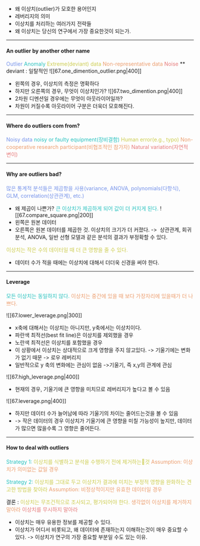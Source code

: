 - 왜 이상치(outlier)가 모호한 용어인지
- 레버리지의 의미
- 이상치를 처리하는 여러가지 전략들
- 왜 이상치는 당신의 연구에서 가장 중요한것이 되는가.
---
#### An outlier by another other name
<span style="color:rgb(118, 147, 234)">Outlier</span>
<span style="color:rgb(41, 194, 191)">Anomaly</span>
<span style="color:rgb(205, 205, 81)">Extreme(deviant) data</span>
<span style="color:rgb(236, 158, 111)">Non-representative data</span>
<span style="color:rgb(230, 122, 122)">Noise</span> 
** deviant : 일탈적인
![[67.one_dimention_outlier.png|400]]
- 왼쪽의 경우, 이상치의 측정은 명확하다
- 하지만 오른쪽의 경우, 무엇이 이상치인가?
![[67.two_dimention.png|400]]
- 2차원 디멘션일 경우에는 무엇이 아웃라이어일까?
- 차원이 커질수록 아웃라이어 구분은 더욱더 모호해진다.

---
#### Where do outliers com from?

<span style="color:rgb(118, 147, 234)">Noisy data</span>
<span style="color:rgb(41, 194, 191)">noisy or faulty equipment(장비결함)</span>
<span style="color:rgb(205, 205, 81)">Human error(e.g., typo)</span>
<span style="color:rgb(236, 158, 111)">Non-cooperative research participant(비협조적인 참가자)</span>
<span style="color:rgb(230, 122, 122)">Natural variation(자연적 변이)</span>

---
#### Why are outliers bad?

<span style="color:rgb(118, 147, 234)">많은 통계적 분석들은 제곱항을 사용(variance, ANOVA, polynomials(다항식), GLM, correlation(상관관계), etc.)</span>
- 왜 제곱이 나쁜가?
<span style="color:rgb(41, 194, 191)">큰 이상치가 제곱하게 되어 값이 더 커지게 된다.</span>
![[67.compare_square.png|200]]
- 왼쪽은 원본 데이터
- 오른쪽은 원본 데이터를 제곱한 것. 이상치의 크기가 더 커졌다. ->  상관관계, 회귀 분석, ANOVA, 일반 선형 모델과 같은 분석의 결과가 부정확할 수 있다.

<span style="color:rgb(205, 205, 81)">이상치는 작은 수의 데이터일 때 더 큰 영향을  줄 수 있다.</span> 
- 데이터 수가 적을 때에는 이상치에 대해서 더더욱 신경을 써야 한다.
____
#### Leverage

<span style="color:rgb(41, 194, 191)">모든 이상치는 동일하지 않다.</span>  <span style="color:rgb(236, 158, 111)">이상치는 중간에 있을 때 보다 가장자리에 있을때가 더 나쁘다.</span> 

![[67.lower_leverage.png|300]]
- x축에 대해서는 이상치는 아니지만, y축에서는 이상치이다.
- 파란색 최적선(best fit line)은 이상치를 제외했을 경우
- 노란색 최적선은 이상치를 포함했을 경우
- 이 상황에서 이상치는 상대적으로 크게 영향을 주지 않고있다. -> 기울기에는 변화가 없기 때문 -> 로우 레버리지
- 일반적으로 y 축의 변화에는 관심이 없음 ->기울기, 즉 x,y의 관계에 관심

![[67.high_leverage.png|400]]
- 현재의 경우, 기울기에 큰 영향을 미치므로 레버리지가 높다고 볼 수 있음

![[67.leverage.png|400]]
- 하지만 데이터 수가 늘어남에 따라 기울기의 차이는 줄어드는것을 볼 수 있음 
- -> 작은 데이터의 경우 이상치가 기울기에 큰 영향을 미칠 가능성이 높지만, 데이터가 많으면 많을수록 그 영향은 줄어든다.

---
#### How to deal with  outliers

<span style="color:rgb(41, 194, 191)">Strategy 1:</span>
<span style="color:rgb(205, 205, 81)">이상치를 식별하고 분석을 수행하기 전에 제거하는것</span>
<span style="color:rgb(236, 158, 111)">Assumption: 이상치가 의미없는 값일 경우</span> 

<span style="color:rgb(41, 194, 191)">Strategy 2:</span>
<span style="color:rgb(205, 205, 81)">이상치를 그대로 두고 이상치가 결과에 미치는 부정적 영향을 완화하는 견고한 방법을 찾아라</span>
<span style="color:rgb(236, 158, 111)">Assumption: 비정상적이지만 유효한 데이터일 경우</span> 

결론 :
<span style="color:rgb(205, 205, 81)">이상치는 무조건적으로 조사되고, 평가되어야 한다.</span>
<span style="color:rgb(236, 158, 111)">생각없이 이상치를 제거하지 말아라</span> 
<span style="color:rgb(230, 122, 122)">이상치를 무시하지 말아라</span> 
- 이상치는 매우 유용한 정보를 제공할 수 있다.
- 이상치가 어디서 비롯되고, 왜 데이터에 존재하는지 이해하는것이 매우 중요할 수 있다. -> 이상치가 연구의 가장 중요할 부분일 수도 있는 이유.